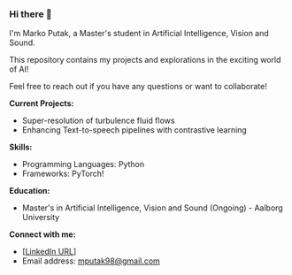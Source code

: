 ### Hi there 👋


I'm Marko Putak, a Master's student in Artificial Intelligence, Vision and Sound.   

This repository contains my projects and explorations in the exciting world of AI!   

Feel free to reach out if you have any questions or want to collaborate! 

**Current Projects:**

* Super-resolution of turbulence fluid flows
* Enhancing Text-to-speech pipelines with contrastive learning

**Skills:**

* Programming Languages: Python
* Frameworks: PyTorch!

**Education:**

* Master's in Artificial Intelligence, Vision and Sound (Ongoing) - Aalborg University

**Connect with me:**

* [[LinkedIn URL](https://www.linkedin.com/in/markoputak/)]
* Email address: mputak98@gmail.com


<!--
**mputak/mputak** is a ✨ _special_ ✨ repository because its `README.md` (this file) appears on your GitHub profile.

Here are some ideas to get you started:

- 🔭 I’m currently working on ...
- 🌱 I’m currently learning ...
- 👯 I’m looking to collaborate on ...
- 🤔 I’m looking for help with ...
- 💬 Ask me about ...
- 📫 How to reach me: ...
- 😄 Pronouns: ...
- ⚡ Fun fact: ...
-->
